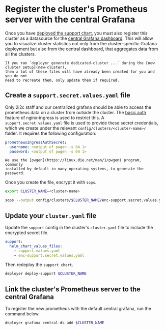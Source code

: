 # Register the cluster's Prometheus server with the central Grafana

Once you have [deployed the support chart](deploy-support-chart), you must also register this cluster as a datasource for the [central Grafana dashboard](grafana-dashboards:central). This will allow you to visualize cluster statistics not only from the cluster-specific Grafana deployment but also from the central dashboard, that aggregates data from all the clusters.

```{attention}
If you ran `deployer generate dedicated-cluster ...` during the [new cluster setup](new-cluster),
then a lot of these files will have already been created for you and you do not
need to recreate them, only update them if required.
```

## Create a `support.secret.values.yaml` file

Only 2i2c staff and our centralized grafana should be able to access the prometheus data on a cluster from outside the cluster.
The [basic auth](https://kubernetes.github.io/ingress-nginx/examples/auth/basic/) feature of nginx-ingress is used to restrict this.
A `support.secret.values.yaml` file is used to provide these secret credentials, which we create under the relevant `config/clusters/<cluster-name>/` folder.
It requires the following configuration:

```yaml
prometheusIngressAuthSecret:
  username: <output of pwgen -s 64 1>
  password: <output of pwgen -s 64 1>
```

```{note}
We use the [pwgen](https://linux.die.net/man/1/pwgen) program, commonly
installed by default in many operating systems, to generate the password.
```

Once you create the file, encrypt it with `sops`.

```bash
export CLUSTER_NAME=<cluster-name>
```

```bash
sops --output config/clusters/$CLUSTER_NAME/enc-support.secret.values.yaml --encrypt config/clusters/$CLUSTER_NAME/support.secret.values.yaml
```

## Update your `cluster.yaml` file

Update the `support` config in the cluster's `cluster.yaml` file to include the encrypted secret file.

```yaml
support:
  helm_chart_values_files:
    - support.values.yaml
    - enc-support.secret.values.yaml
```

Then redeploy the `support chart`.

```bash
deployer deploy-support $CLUSTER_NAME
```

## Link the cluster's Prometheus server to the central Grafana

To register the new prometheus with the default central grafana, run the command below.

```bash
deployer grafana central-ds add $CLUSTER_NAME
```
